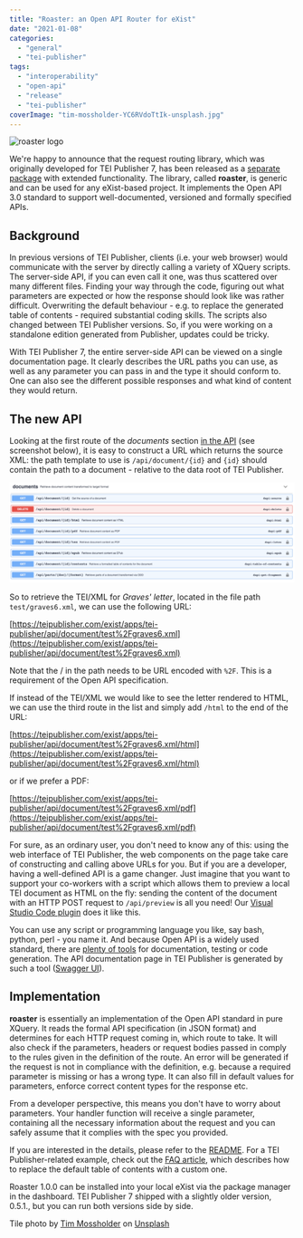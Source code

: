 ```yaml
---
title: "Roaster: an Open API Router for eXist"
date: "2021-01-08"
categories: 
  - "general"
  - "tei-publisher"
tags: 
  - "interoperability"
  - "open-api"
  - "release"
  - "tei-publisher"
coverImage: "tim-mossholder-YC6RVdoTtIk-unsplash.jpg"
---
```


![](https://e-editiones.org/wp-content/uploads/2021/01/icon.svg "roaster logo")

We're happy to announce that the request routing library, which was originally developed for TEI Publisher 7, has been released as a [separate package](https://github.com/eeditiones/roaster) with extended functionality. The library, called **roaster**, is generic and can be used for any eXist-based project. It implements the Open API 3.0 standard to support well-documented, versioned and formally specified APIs.

## Background

In previous versions of TEI Publisher, clients (i.e. your web browser) would communicate with the server by directly calling a variety of XQuery scripts. The server-side API, if you can even call it one, was thus scattered over many different files. Finding your way through the code, figuring out what parameters are expected or how the response should look like was rather difficult. Overwriting the default behaviour - e.g. to replace the generated table of contents - required substantial coding skills. The scripts also changed between TEI Publisher versions. So, if you were working on a standalone edition generated from Publisher, updates could be tricky.

With TEI Publisher 7, the entire server-side API can be viewed on a single documentation page. It clearly describes the URL paths you can use, as well as any parameter you can pass in and the type it should conform to. One can also see the different possible responses and what kind of content they would return.

## The new API

Looking at the first route of the _documents_ section [in the API](https://teipublisher.com/exist/apps/tei-publisher/api.html "in the API") (see screenshot below), it is easy to construct a URL which returns the source XML: the path template to use is `/api/document/{id}` and `{id}` should contain the path to a document - relative to the data root of TEI Publisher.

![Documents API screenshot](/img/documents-1024x359.png)

So to retrieve the TEI/XML for _Graves' letter_, located in the file path `test/graves6.xml`, we can use the following URL:

[https://teipublisher.com/exist/apps/tei-publisher/api/document/test%2Fgraves6.xml](https://teipublisher.com/exist/apps/tei-publisher/api/document/test%2Fgraves6.xml)

Note that the / in the path needs to be URL encoded with `%2F`. This is a requirement of the Open API specification.

If instead of the TEI/XML we would like to see the letter rendered to HTML, we can use the third route in the list and simply add `/html` to the end of the URL:

[https://teipublisher.com/exist/apps/tei-publisher/api/document/test%2Fgraves6.xml/html](https://teipublisher.com/exist/apps/tei-publisher/api/document/test%2Fgraves6.xml/html)

or if we prefer a PDF:

[https://teipublisher.com/exist/apps/tei-publisher/api/document/test%2Fgraves6.xml/pdf](https://teipublisher.com/exist/apps/tei-publisher/api/document/test%2Fgraves6.xml/pdf)

For sure, as an ordinary user, you don't need to know any of this: using the web interface of TEI Publisher, the web components on the page take care of constructing and calling above URLs for you. But if you are a developer, having a well-defined API is a game changer. Just imagine that you want to support your co-workers with a script which allows them to preview a local TEI document as HTML on the fly: sending the content of the document with an HTTP POST request to `/api/preview` is all you need! Our [Visual Studio Code plugin](https://e-editiones.org/vscode/) does it like this.

You can use any script or programming language you like, say bash, python, perl - you name it. And because Open API is a widely used standard, there are [plenty of tools](https://openapi.tools/) for documentation, testing or code generation. The API documentation page in TEI Publisher is generated by such a tool ([Swagger UI](https://swagger.io/tools/swagger-ui/)).

## Implementation

**roaster** is essentially an implementation of the Open API standard in pure XQuery. It reads the formal API specification (in JSON format) and determines for each HTTP request coming in, which route to take. It will also check if the parameters, headers or request bodies passed in comply to the rules given in the definition of the route. An error will be generated if the request is not in compliance with the definition, e.g. because a required parameter is missing or has a wrong type. It can also fill in default values for parameters, enforce correct content types for the response etc.

From a developer perspective, this means you don't have to worry about parameters. Your handler function will receive a single parameter, containing all the necessary information about the request and you can safely assume that it complies with the spec you provided.

If you are interested in the details, please refer to the [README](https://github.com/eeditiones/roaster). For a TEI Publisher-related example, check out the [FAQ article](https://faq.teipublisher.com/templates/custom-toc/), which describes how to replace the default table of contents with a custom one.

Roaster 1.0.0 can be installed into your local eXist via the package manager in the dashboard. TEI Publisher 7 shipped with a slightly older version, 0.5.1., but you can run both versions side by side.

Tile photo by <a href="https://unsplash.com/@timmossholder?utm_source=unsplash&utm_medium=referral&utm_content=creditCopyText" target="unsplash">Tim Mossholder</a> on <a href="https://unsplash.com/s/photos/roaster?utm_source=unsplash&utm_medium=referral&utm_content=creditCopyText" target="unsplash">Unsplash</a>